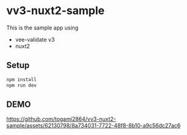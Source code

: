 # vv3-nuxt2-sample

This is the sample app using
- vee-validate v3
- nuxt2

## Setup
```sh
npm install
npm run dev
```

## DEMO

https://github.com/togami2864/vv3-nuxt2-sample/assets/62130798/8a734031-7722-48f8-8b10-a9c56dc27ac6

